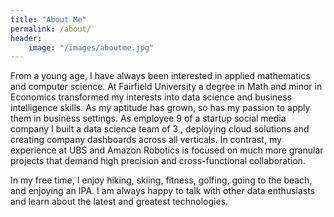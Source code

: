 ```yaml
---
title: "About Me"
permalink: /about/
header:
    image: "/images/aboutme.jpg"
---
```


From a young age, I have always been interested in applied mathematics and computer science. At Fairfield University a degree in Math and minor in Economics transformed my interests into data science and business intelligence skills. As my aptitude has grown, so has my passion to apply them in business settings. As employee 9 of a startup social media company I built a data science team of 3 , deploying cloud solutions and creating company dashboards across all verticals. In contrast, my experience at UBS and Amazon Robotics is focused on much more granular projects that demand high precision and cross-functional collaboration.

In my free time, I enjoy hiking, skiing, fitness, golfing, going to the beach, and enjoying an IPA. I am always happy to talk with other data enthusiasts and learn about the latest and greatest technologies.
